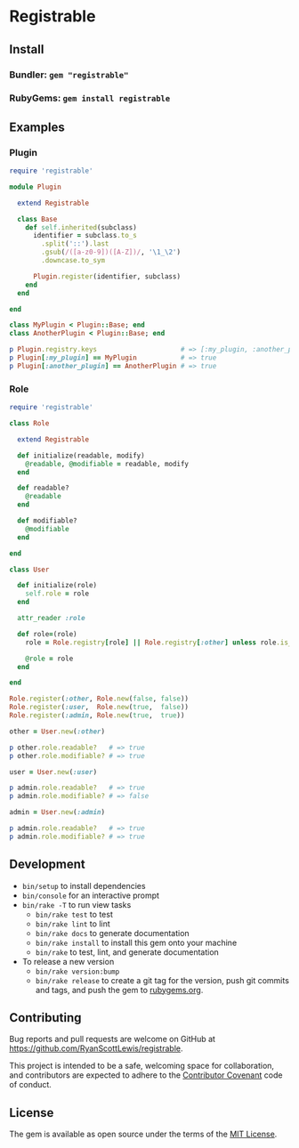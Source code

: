 # Registrable

## Install

### Bundler: `gem "registrable"`

### RubyGems: `gem install registrable`

## Examples

### Plugin

```rb
require 'registrable'

module Plugin

  extend Registrable

  class Base
    def self.inherited(subclass)
      identifier = subclass.to_s
        .split('::').last
        .gsub(/([a-z0-9])([A-Z])/, '\1_\2')
        .downcase.to_sym

      Plugin.register(identifier, subclass)
    end
  end

end

class MyPlugin < Plugin::Base; end
class AnotherPlugin < Plugin::Base; end
```

```rb
p Plugin.registry.keys                     # => [:my_plugin, :another_plugin]
p Plugin[:my_plugin] == MyPlugin           # => true
p Plugin[:another_plugin] == AnotherPlugin # => true
```

### Role

```rb
require 'registrable'

class Role

  extend Registrable

  def initialize(readable, modify)
    @readable, @modifiable = readable, modify
  end

  def readable?
    @readable
  end

  def modifiable?
    @modifiable
  end

end

class User

  def initialize(role)
    self.role = role
  end

  attr_reader :role

  def role=(role)
    role = Role.registry[role] || Role.registry[:other] unless role.is_a?(Role)

    @role = role
  end

end

Role.register(:other, Role.new(false, false))
Role.register(:user,  Role.new(true,  false))
Role.register(:admin, Role.new(true,  true))
```

```rb
other = User.new(:other)

p other.role.readable?   # => true
p other.role.modifiable? # => true

user = User.new(:user)

p admin.role.readable?   # => true
p admin.role.modifiable? # => false

admin = User.new(:admin)

p admin.role.readable?   # => true
p admin.role.modifiable? # => true
```

## Development

* `bin/setup` to install dependencies
* `bin/console` for an interactive prompt
* `bin/rake -T` to run view tasks
  * `bin/rake test` to test
  * `bin/rake lint` to lint
  * `bin/rake docs` to generate documentation
  * `bin/rake install` to install this gem onto your machine
  * `bin/rake` to test, lint, and generate documentation
* To release a new version
  * `bin/rake version:bump`
  * `bin/rake release` to create a git tag for the version, push git commits and tags, and push the gem to [rubygems.org](https://rubygems.org).

## Contributing

Bug reports and pull requests are welcome on GitHub at https://github.com/RyanScottLewis/registrable.

This project is intended to be a safe, welcoming space for collaboration, and contributors are expected to adhere to the [Contributor Covenant](http://contributor-covenant.org) code of conduct.

## License

The gem is available as open source under the terms of the [MIT License](http://opensource.org/licenses/MIT).
